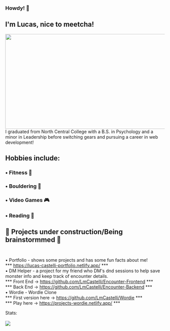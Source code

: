 ### Howdy! 👋

## I'm Lucas, nice to meetcha! 
<img src="https://www.northcentralcollege.edu/sites/default/files/styles/full_image_large/public/2020-09/old_main_header.jpg?h=ae1281eb&itok=HhArg3jh" height="300px" width="600px" >
I graduated from North Central College with a B.S. in Psychology and a minor in Leadership before switching gears and pursuing a career in web development!

## Hobbies include: <br>
### • Fitness 💪 <br>
### • Bouldering 🧗 <br>
### • Video Games 🎮 <br>
### • Reading 📖 <br>

## 🚧 Projects under construction/Being brainstormmed 🚧  <br> <br> 

• Portfolio - shows some projects and has some fun facts about me! <br>
*** https://lucas-castelli-portfolio.netlify.app/ *** <br>
• DM Helper - a project for my friend who DM's dnd sessions to help save monster info and keep track of encounter details. <br>
*** Front End -> https://github.com/LmCastelli/Encounter-Frontend *** <br>
*** Back End -> https://github.com/LmCastelli/Encounter-Backend *** <br>
• Wordie - Wordle Clone </br>
*** First version here -> https://github.com/LmCastelli/Wordie *** <br>
*** Play here -> https://projects-wordie.netlify.app/ *** <br>

Stats: <br> <br>
<img src="https://github-readme-stats.vercel.app/api?username=LmCastelli">
